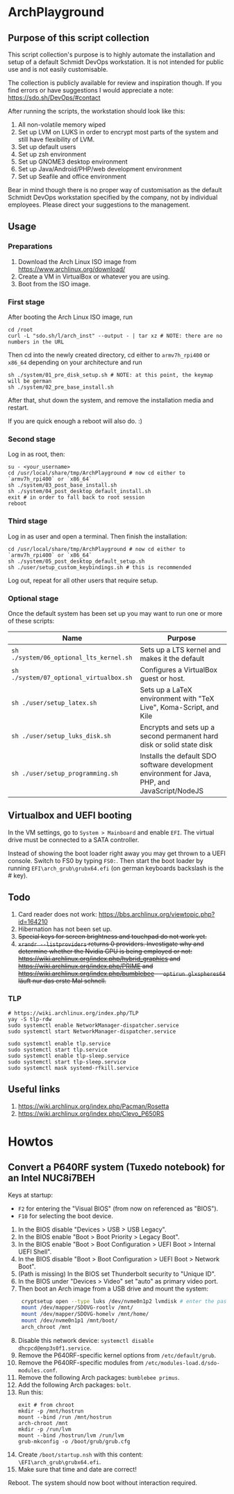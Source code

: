 # ArchPlayground

## Purpose of this script collection

This script collection's purpose is to highly automate the installation and setup of a default Schmidt DevOps workstation. It is not intended for public use and is not easily customisable.

The collection is publicly available for review and inspiration though. If you find errors or have suggestions I would appreciate a note: https://sdo.sh/DevOps/#contact

After running the scripts, the workstation should look like this:

1. All non-volatile memory wiped
1. Set up LVM on LUKS in order to encrypt most parts of the system and still have flexibility of LVM.
1. Set up default users
1. Set up zsh environment
1. Set up GNOME3 desktop environment
1. Set up Java/Android/PHP/web development environment
1. Set up Seafile and office environment

Bear in mind though there is no proper way of customisation as the default Schmidt DevOps workstation specified by the company, not by individual employees. Please direct your suggestions to the management.

## Usage

### Preparations

1. Download the Arch Linux ISO image from https://www.archlinux.org/download/
1. Create a VM in VirtualBox or whatever you are using.
1. Boot from the ISO image.

### First stage

After booting the Arch Linux ISO image, run

```
cd /root
curl -L "sdo.sh/l/arch_inst" --output - | tar xz # NOTE: there are no numbers in the URL
```

Then cd into the newly created directory, cd either to `armv7h_rpi400` or `x86_64` depending on your architecture and run

```
sh ./system/01_pre_disk_setup.sh # NOTE: at this point, the keymap will be german
sh ./system/02_pre_base_install.sh
```

After that, shut down the system, and remove the installation media and restart.

If you are quick enough a reboot will also do. :)

### Second stage

Log in as root, then:

```
su - <your_username>
cd /usr/local/share/tmp/ArchPlayground # now cd either to `armv7h_rpi400` or `x86_64`
sh ./system/03_post_base_install.sh
sh ./system/04_post_desktop_default_install.sh
exit # in order to fall back to root session
reboot
```

### Third stage

Log in as user and open a terminal. Then finish the installation:

```
cd /usr/local/share/tmp/ArchPlayground # now cd either to `armv7h_rpi400` or `x86_64`
sh ./system/05_post_desktop_default_setup.sh
sh ./user/setup_custom_keybindings.sh # this is recommended
```

Log out, repeat for all other users that require setup.

### Optional stage

Once the default system has been set up you may want to run one or more of these scripts:

| Name | Purpose
| ---- | -------
| ```sh ./system/06_optional_lts_kernel.sh``` | Sets up a LTS kernel and makes it the default
| ```sh ./system/07_optional_virtualbox.sh``` | Configures a VirtualBox guest or host.
| ```sh ./user/setup_latex.sh``` | Sets up a LaTeX environment with "TeX Live", Koma-Script, and Kile 
| ```sh ./user/setup_luks_disk.sh``` | Encrypts and sets up a second permanent hard disk or solid state disk
| ```sh ./user/setup_programming.sh``` | Installs the default SDO software development environment for Java, PHP, and JavaScript/NodeJS

## Virtualbox and UEFI booting

In the VM settings, go to ```System > Mainboard``` and enable ```EFI```. The virtual drive must be connected to a SATA controller.

Instead of showing the boot loader right away you may get thrown to a UEFI console. Switch to FS0 by typing ```FS0:```. Then start the boot loader by running ```EFI\arch_grub\grubx64.efi``` (on german keyboards backslash is the # key).

## Todo

1. Card reader does not work: https://bbs.archlinux.org/viewtopic.php?id=164210
1. Hibernation has not been set up.
1. ~~Special keys for screen brightness and touchpad do not work yet.~~
1. ~~```xrandr --listproviders``` returns 0 providers. Investigate why and determine whether the Nvidia GPU is being employed or not: https://wiki.archlinux.org/index.php/hybrid_graphics and https://wiki.archlinux.org/index.php/PRIME and https://wiki.archlinux.org/index.php/bumblebee -- ```optirun glxspheres64``` läuft nur das erste Mal schnell.~~
 
### TLP

```
# https://wiki.archlinux.org/index.php/TLP
yay -S tlp-rdw
sudo systemctl enable NetworkManager-dispatcher.service
sudo systemctl start NetworkManager-dispatcher.service

sudo systemctl enable tlp.service
sudo systemctl start tlp.service
sudo systemctl enable tlp-sleep.service
sudo systemctl start tlp-sleep.service
sudo systemctl mask systemd-rfkill.service
```

## Useful links

1. https://wiki.archlinux.org/index.php/Pacman/Rosetta
1. https://wiki.archlinux.org/index.php/Clevo_P650RS

# Howtos

## Convert a P640RF system (Tuxedo notebook) for an Intel NUC8i7BEH

Keys at startup:

- `F2` for entering the "Visual BIOS" (from now on referenced as "BIOS").
- `F10` for selecting the boot device.

1. In the BIOS disable "Devices > USB > USB Legacy".
1. In the BIOS enable "Boot > Boot Priority > Legacy Boot".
1. In the BIOS enable "Boot > Boot Configuration > UEFI Boot > Internal UEFI Shell".
1. In the BIOS disable "Boot > Boot Configuration > UEFI Boot > Network Boot".
1. (Path is missing) In the BIOS set Thunderbolt security to "Unique ID".
1. In the BIOS under "Devices > Video" set "auto" as primary video port.
1. Then boot an Arch image from a USB drive and mount the system:
   ```bash
    cryptsetup open --type luks /dev/nvme0n1p2 lvmdisk # enter the passphrase.
    mount /dev/mapper/SDOVG-rootlv /mnt/
    mount /dev/mapper/SDOVG-homelv /mnt/home/
    mount /dev/nvme0n1p1 /mnt/boot/
    arch_chroot /mnt
   ```
1. Disable this network device: `systemctl disable dhcpcd@enp3s0f1.service`.
1. Remove the P640RF-specific kernel options from `/etc/default/grub`.
1. Remove the P640RF-specific modules from `/etc/modules-load.d/sdo-modules.conf`.
1. Remove the following Arch packages: `bumblebee primus`.
1. Add the following Arch packages: `bolt`.
1. Run this: 
   ```
   exit # from chroot
   mkdir -p /mnt/hostrun
   mount --bind /run /mnt/hostrun
   arch-chroot /mnt
   mkdir -p /run/lvm
   mount --bind /hostrun/lvm /run/lvm
   grub-mkconfig -o /boot/grub/grub.cfg
   ```
1. Create `/boot/startup.nsh` with this content: `\EFI\arch_grub\grubx64.efi`. 
1. Make sure that time and date are correct!

Reboot. The system should now boot without interaction required.